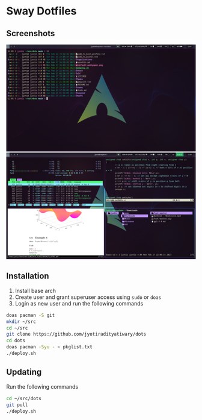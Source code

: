# Sway Dotfiles

## Screenshots

![screenshot 1](screenshots/s1.png)
![screenshot 2](screenshots/s2.png)

## Installation
1) Install base arch
2) Create user and grant superuser access using `sudo` or `doas`
3) Login as new user and run the following commands
```sh
doas pacman -S git
mkdir ~/src
cd ~/src
git clone https://github.com/jyotiradityatiwary/dots
cd dots
doas pacman -Syu - < pkglist.txt
./deploy.sh
```

## Updating
Run the following commands

```sh
cd ~/src/dots
git pull
./deploy.sh
```
	
